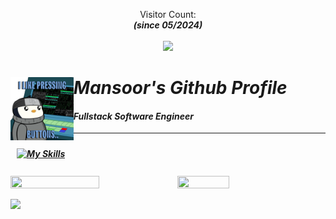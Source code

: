 <p align="center"> 
  Visitor Count: <br> <b><i>(since 05/2024)<b><i> <br><br>
  <img src="https://profile-counter.glitch.me/ri8x/count.svg" style="width: 180px;"/>
</p>

<picture><img align="left" src="https://github.com/ri8x/ri8x/blob/main/Logo.gif?raw=true" width=20% height=20%></picture>


# Mansoor's Github Profile 

#### Fullstack Software Engineer

---
<a href="https://skillicons.dev">
 <picture><img style="margin: 10px"src="https://skillicons.dev/icons?i=vscode,linux,js,github,gitlab,docker,javascript,typescript,react,threejs,py,css,html,githubactions,k8s,aws&perline=8"alt="My Skills"/></picture> 
</a>
<br/>
<br/>
<picture><img src="https://github-readme-stats.vercel.app/api?username=ri8x&show_icons=true&include_all_commits=true&theme=radical&hide_border=true" width=53% height=53%/></picture><picture><img src="https://github-readme-stats.vercel.app/api/top-langs/?username=ri8x&langs_count=8&layout=compact&theme=radical&hide_border=true" width=40.5% height=40.5%/></picture>

<picture><img src="https://github-readme-activity-graph.vercel.app/graph?username=ri8x&theme=redical&hide_border=true" style="width: 890px;"/></picture>
